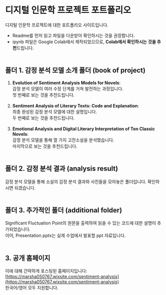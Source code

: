 # 디지털 인문학 프로젝트 포트폴리오

디지털 인문학 프로젝트에 대한 포트폴리오 사이트입니다.<br>
- Readme를 먼저 읽고 파일을 다운받아 확인하시는 것을 권장합니다.
- ipynb 파일은 Google Colab에서 제작되었으므로, **Colab에서 확인하시는 것을 추천**드립니다.<br><br>

## 폴더 1. 감정 분석 모델 소개 폴더 (book of project)
1. **Evolution of Sentiment Analysis Models for Novels**:<br>
   감정 분석 모델이 여러 수정 단계를 거쳐 발전하는 과정입니다.<br>
   첫 번째로 보는 것을 추천드립니다.<br><br>
2. **Sentiment Analysis of Literary Texts: Code and Explanation**:<br>
   최종 완성된 감정 분석 모델에 대한 설명입니다.<br>
   두 번째로 보는 것을 추천드립니다.<br><br>
3. **Emotional Analysis and Digital Literary Interpretation of Ten Classic Novels**:<br>
   감정 분석 모델을 통해 열 가지 고전소설을 분석했습니다.<br>
   마지막으로 보는 것을 추천드립니다.<br><br>

## 폴더 2. 감정 분석 결과 (analysis result)
감정 분석 모델을 통해 소설의 감정 분석 결과와 사진들을 모아놓은 폴더입니다. 확인하시면 되겠습니다.<br><br>

## 폴더 3. 추가적인 폴더 (additional folder)
Significant Fluctuation Point의 원문을 출력하여 읽을 수 있는 코드에 대한 설명이 추가되었습니다.<br>
이어, Presentation.pptx는 실제 수업에서 발표할 ppt 자료입니다.<br><br>

## 3. 공개 홈페이지
이에 대해 간략하게 포스팅된 홈페이지입니다: <br>
[https://marsha050767.wixsite.com/sentiment-analysis](https://marsha050767.wixsite.com/sentiment-analysis)<br>
한국어/영어 모두 지원합니다.
